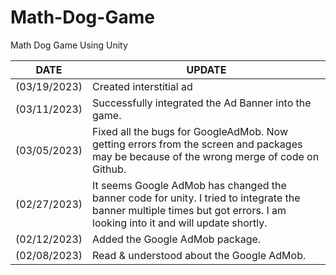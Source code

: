 # Math-Dog-Game
Math Dog Game Using Unity

| DATE | UPDATE  |
|----------|----------|
| (03/19/2023) | 	Created interstitial ad  |
| (03/11/2023) | 	Successfully integrated the Ad Banner into the game.  |
| (03/05/2023) | Fixed all the bugs for GoogleAdMob. Now getting errors from the screen and packages may be because of the wrong merge of code on Github. |
| (02/27/2023) | It seems Google AdMob has changed the banner code for unity. I tried to integrate the banner multiple times but got errors. I am looking into it and will update shortly. |
| (02/12/2023) | Added the Google AdMob package. |
| (02/08/2023) | Read & understood about the Google AdMob. |

